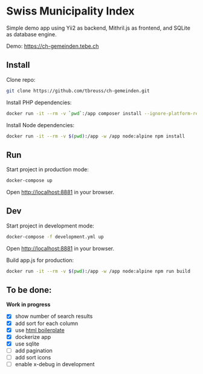 # Swiss Municipality Index

Simple demo app using Yii2 as backend, Mithril.js as frontend, and SQLite as database engine.

Demo: <https://ch-gemeinden.tebe.ch>


## Install

Clone repo:

~~~bash
git clone https://github.com/tbreuss/ch-gemeinden.git
~~~

Install PHP dependencies:

~~~bash
docker run -it --rm -v `pwd`:/app composer install --ignore-platform-reqs
~~~

Install Node dependencies:

~~~bash
docker run -it --rm -v $(pwd):/app -w /app node:alpine npm install
~~~ 


## Run

Start project in production mode:

~~~bash
docker-compose up
~~~ 

Open <http://localhost:8881> in your browser.


## Dev

Start project in development mode:

~~~bash
docker-compose -f development.yml up
~~~ 

Open <http://localhost:8881> in your browser.

Build app.js for production:

~~~bash
docker run -it --rm -v $(pwd):/app -w /app node:alpine npm run build
~~~ 


## To be done:

**Work in progress**

- [x] show number of search results
- [x] add sort for each column
- [x] use [html boilerplate](https://github.com/tbreuss/html-boilerplate)
- [x] dockerize app
- [x] use sqlite
- [ ] add pagination
- [ ] add sort icons
- [ ] enable x-debug in development
